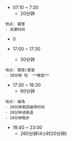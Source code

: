 - 07:10 ~ 7:30
  - 20分钟

``` 
地点: 寝室
- 洗漱时间
```

- 0

- 17:00 ~ 17:30
  - 30分钟

``` 
地点: 寝室/食堂
- 30分钟 吃  **晚饭**
```

- 17:30 ~ 18:30
  - 60分钟

``` 
地点: 操场
- 20分钟来回操场时间
- 20分钟读英语
- 20分钟跑步
```

- 18:40 ~ 23:00
  - 260分钟(4小时20分钟)

``` 


```

